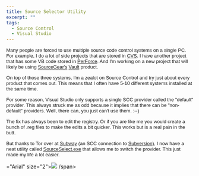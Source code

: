 ```yaml
---
title: Source Selector Utility
excerpt: ""
tags:
  - Source Control
  - Visual Studio
---
```


<p><font face="Arial" size="2"><span class="375394215-17062003">Many people are forced 
to use multiple source code control systems on a single PC. For example, I do a 
lot of side projects that are stored in <a href="/assets/wp/2003/06/www.cvshome.org">CVS</a>. I have another project that has some VB 
code stored in <a href="/assets/wp/2003/06/www.perforce.com">PerForce</a>. And I'm working 
on a new project that will likely be using <a href="/assets/wp/2003/06/www.sourcegear.com">SourceGear's</a> <a href="/assets/wp/2003/06/vault">Vault</a> product. </span></font></p>
<p><font face="Arial" size="2"><span class="375394215-17062003">On top of those three 
systems, I'm a zealot on Source Control and try just about every product that 
comes out. This means that I often have 5-10 different systems installed at the 
same time. </span></font></p>
<p><font face="Arial" size="2"><span class="375394215-17062003">For some reason, 
Visual Studio only supports a single SCC provider called the "default" provider. 
This always struck me as odd because it implies that there can be 
"non-default" providers. Well, there can, you just can't use them. :--) 
</span></font></p>
<p><font face="Arial" size="2"></font><font face="Arial" size="2"><span class="375394215-17062003">The fix has always been to edit 
the registry. Or if you are like me you would create a bunch of .reg files to 
make the edits a bit quicker. This works but is a real pain in the 
butt.</span></font></p>
<p><font face="Arial" size="2"><span class="375394215-17062003">But thanks to Tor over 
at <a href="http://nidaros.homedns.org/subway/">Subway</a> (an SCC 
connection to <a href="/assets/wp/2003/06/subversion.tigris.org">Subversion</a>), I now 
have a neat utility called <a href="http://nidaros.homedns.org/subway/binaries/SourceSelector.exe">SourceSelect.exe</a> 
that allows me to switch the provider. This just made my life a lot 
easier.</span></font></p>
="Arial" size="2"><img src="375394215@17062003-185B" />
/span></font></p>